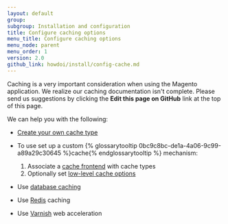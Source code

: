 ```yaml
---
layout: default
group: 
subgroup: Installation and configuration
title: Configure caching options
menu_title: Configure caching options
menu_node: parent
menu_order: 1
version: 2.0
github_link: howdoi/install/config-cache.md
---
```


Caching is a very important consideration when using the Magento application. We realize our caching documentation isn't complete. Please send us suggestions by clicking the **Edit this page on GitHub** link at the top of this page.

We can help you with the following:

*	<a href="{{page.baseurl}}config-guide/config/caching-cache-type.html">Create your own cache type</a>
*	To use set up a custom {% glossarytooltip 0bc9c8bc-de1a-4a06-9c99-a89a29c30645 %}cache{% endglossarytooltip %} mechanism:
	1.	Associate a <a href="{{page.baseurl}}config-guide/config/caching_frontend-cache-types.html">cache frontend</a> with cache types
	2.	Optionally set <a href="{{page.baseurl}}config-guide/config/caching_low-level.html">low-level cache options</a>

*	Use <a href="{{page.baseurl}}config-guide/cache/caching-database.html">database caching</a>
*	Use <a href="{{page.baseurl}}config-guide/redis/config-redis.html">Redis</a> caching
*	Use <a href="{{page.baseurl}}config-guide/varnish/config-varnish.html">Varnish</a> web acceleration


